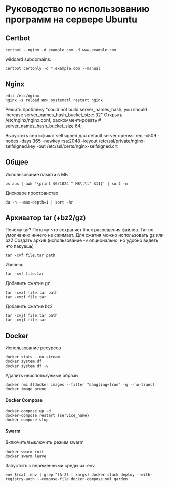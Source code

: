 # Руководство по использованию программ на сервере Ubuntu

## Certbot
```
certbot --nginx -d example.com -d www.example.com
```
wildcard subdomains:
```
certbot certonly -d *.example.com --manual
```

## Nginx
```
edit /etc/nginx
nginx -s reload или systemctl restart nginx
```

Решить проблему "could not build server_names_hash, you should increase server_names_hash_bucket_size: 32"
Открыть /etc/nginx/nginx.conf, раскомментировать # server_names_hash_bucket_size 64;

Выпустить сертификат selfsigned для default server
openssl req -x509 -nodes -days 365 -newkey rsa:2048 -keyout /etc/ssl/private/nginx-selfsigned.key -out /etc/ssl/certs/nginx-selfsigned.crt

## Общее
Использование памяти в МБ
```
ps aux | awk '{print $6/1024 " MB\t\t" $11}' | sort -n
```
Дисковое пространство
```
du -h --max-depth=1 | sort -hr
```

## Архиватор tar (+bz2/gz)
Почему tar? Потому-что сохраняет linux разрешения файлов. Tar по умолчанию ничего не сжимает.
Для сжатия можно использовать gz или bz2
Создать архив (использование -v опционально, но удобно видеть что пакуешь)
```
tar -cvf file.tar path
```
Извлечь
```
tar -xvf file.tar
```
Добавить сжатие gz
```
tar -cvzf file.tar path
tar -xvzf file.tar
```
Добавить сжатие bz2
```
tar -cvjf file.tar path
tar -xvjf file.tar
```

## Docker

Использование ресурсов
```
docker stats --no-stream
docker system df
docker system df -v
```

Удалить неиспользуемые образы
```
docker rmi $(docker images --filter "dangling=true" -q --no-trunc)
docker image prune
```

#### Docker Compose
```
docker-compose up -d
docker-compose restart {service_name}
docker-compose stop
```

#### Swarm
Включить/выключить режим swarm
```
docker swarm init
docker swarm leave
```

Запустить с переменными среды из .env
```
env $(cat .env | grep ^[A-Z] | xargs) docker stack deploy --with-registry-auth --compose-file docker-compose.yml garden
```



